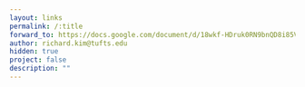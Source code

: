 ```yaml
---
layout: links
permalink: /:title
forward_to: https://docs.google.com/document/d/18wkf-HDruk0RN9bnQD8i85VxBUWzkwNkAmjSCpQGNEA/edit?pli=1
author: richard.kim@tufts.edu
hidden: true
project: false
description: ""
---
```

